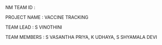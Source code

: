 NM TEAM ID : 

PROJECT NAME : VACCINE TRACKING

TEAM LEAD : S VINOTHINI

TEAM MEMBERS : S VASANTHA PRIYA, K UDHAYA, S SHYAMALA DEVI

